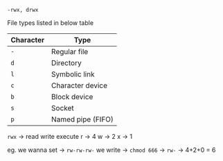 
`-rwx, drwx`

File types listed in below table 

| Character | Type              |
| --------- | ----------------- |
| `-`       | Regular file      |
| `d`       | Directory         |
| `l`       | Symbolic link     |
| `c`       | Character device  |
| `b`       | Block device      |
| `s`       | Socket            |
| `p`       | Named pipe (FIFO) |

`rwx`   ->  read write execute 
r    -> 4
w   -> 2
x    -> 1

eg. we wanna set ->  `rw-rw-rw-` 
we write  ->  `chmod 666`  ->  `rw-`  -> 4+2+0 = 6